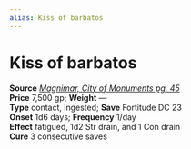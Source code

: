 ```yaml
---
alias: Kiss of barbatos
---
```


# Kiss of barbatos

**Source** [_Magnimar, City of Monuments pg. 45_](http://paizo.com/products/btpy8slp?Pathfinder-Campaign-Setting-Magnimar-City-of-Monuments)  
**Price** 7,500 gp; **Weight** —  
**Type** contact, ingested; **Save** Fortitude DC 23  
**Onset** 1d6 days; **Frequency** 1/day  
**Effect** fatigued, 1d2 Str drain, and 1 Con drain  
**Cure** 3 consecutive saves
